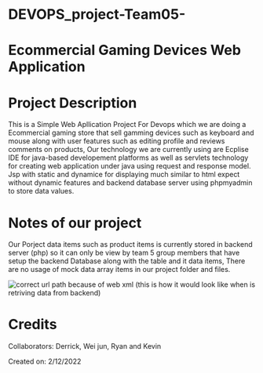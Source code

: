 # DEVOPS_project-Team05-

# Ecommercial Gaming Devices Web Application

# Project Description 
This is a Simple Web Apllication Project For Devops which we are doing a Ecommercial gaming store that sell gamming devices such as keyboard and mouse along with user features such as editing profile and reviews comments on products, Our technology we are currently using are Ecplise IDE for java-based developement platforms as well as servlets technology for creating web application under java using request and response model. Jsp with static and dynamice for displaying much similar to html expect without dynamic features and backend database server using phpmyadmin to store data values.

# Notes of our project
Our Porject data items such as product items is currently stored in backend server (php) so it can only be view by team 5 group members that have setup the backend Database along with the table and it data items, There are no usage of mock data array items in our project folder and files.

![correct url path because of web xml](https://user-images.githubusercontent.com/53116359/205296006-7923d9a8-e90d-4e3b-905f-bb9a1a4dd324.png)
(this is how it would look like when is retriving data from backend)

# Credits
Collaborators: 
Derrick, Wei jun, Ryan and Kevin

Created on: 2/12/2022


